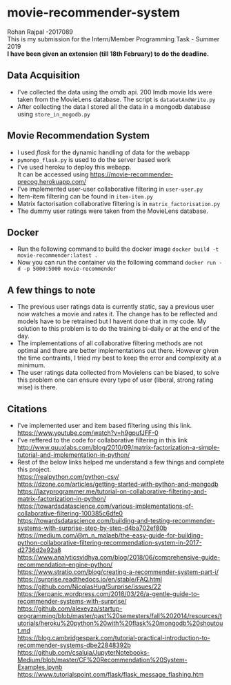 # movie-recommender-system
Rohan Rajpal -2017089  
This is my submission for the Intern/Member Programming Task - Summer 2019  
**I have been given an extension (till 18th February) to do the deadline.**
## Data Acquisition 

* I've collected the data using the omdb api. 200 Imdb movie Ids were taken from the MovieLens database. The script is `dataGetAndWrite.py`
* After collecting the data I stored all the data in a mongodb database using `store_in_mogodb.py`
## Movie Recommendation System
* I used *flask* for the dynamic handling of data for the webapp
* `pymongo_flask.py` is used to do the server based work
* I've used heroku to deploy this webapp.  
It can be accessed using https://movie-recommender-precog.herokuapp.com/
* I've implemented user-user collaborative filtering in `user-user.py`
* Item-item filtering can be found in `item-item.py`
* Matrix factorisation collaborative filtering is in `matrix_factorisation.py`
* The dummy user ratings were taken from the MovieLens database.
## Docker
* Run the following command to build the docker image
`docker build -t movie-recommender:latest .`
* Now you can run the container via the following command
`docker run -d -p 5000:5000 movie-recommender`
## A few things to note
* The previous user ratings data is currently static, say a previous user now watches a movie and rates it. The change has to be reflected and models have to be retrained but I havent done that in my code. My solution to this problem is to do the training bi-daily or at the end of the day.
* The implementations of all collaborative filtering methods are not optimal and there are better implementations out there. However given the time contraints, I tried my best to keep the error and complexity at a minimum.
* The user ratings data collected from Movielens can be biased, to solve this problem one can ensure every type of user (liberal, strong rating wise) is there.
## Citations
* I've implemented user and item based filtering using this link.  
https://www.youtube.com/watch?v=h9gpufJFF-0  
* I've reffered to the code for collaborative filtering in this link  
http://www.quuxlabs.com/blog/2010/09/matrix-factorization-a-simple-tutorial-and-implementation-in-python/  
* Rest of the below links helped me understand a few things and complete this project.  
https://realpython.com/python-csv/  
https://dzone.com/articles/getting-started-with-python-and-mongodb  
https://lazyprogrammer.me/tutorial-on-collaborative-filtering-and-matrix-factorization-in-python/  
https://towardsdatascience.com/various-implementations-of-collaborative-filtering-100385c6dfe0  
https://towardsdatascience.com/building-and-testing-recommender-systems-with-surprise-step-by-step-d4ba702ef80b  
https://medium.com/@m_n_malaeb/the-easy-guide-for-building-python-collaborative-filtering-recommendation-system-in-2017-d2736d2e92a8  
https://www.analyticsvidhya.com/blog/2018/06/comprehensive-guide-recommendation-engine-python/  
https://www.stratio.com/blog/creating-a-recommender-system-part-i/  
https://surprise.readthedocs.io/en/stable/FAQ.html  
https://github.com/NicolasHug/Surprise/issues/22  
https://kerpanic.wordpress.com/2018/03/26/a-gentle-guide-to-recommender-systems-with-surprise/  
https://github.com/alexeyza/startup-programming/blob/master/past%20semesters/fall%202014/resources/tutorials/heroku%20python%20with%20flask%20mongodb%20shoutout.md  
https://blog.cambridgespark.com/tutorial-practical-introduction-to-recommender-systems-dbe22848392b
https://github.com/csaluja/JupyterNotebooks-Medium/blob/master/CF%20Recommendation%20System-Examples.ipynb
https://www.tutorialspoint.com/flask/flask_message_flashing.htm  
